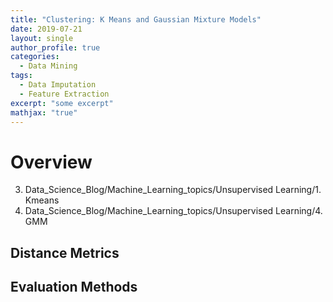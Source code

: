 ```yaml
---
title: "Clustering: K Means and Gaussian Mixture Models"
date: 2019-07-21
layout: single
author_profile: true
categories:
  - Data Mining
tags: 
  - Data Imputation
  - Feature Extraction
excerpt: "some excerpt"
mathjax: "true"
---
```

# Overview
3. Data_Science_Blog/Machine_Learning_topics/Unsupervised Learning/1. Kmeans
4. Data_Science_Blog/Machine_Learning_topics/Unsupervised Learning/4. GMM
## Distance Metrics

## Evaluation Methods